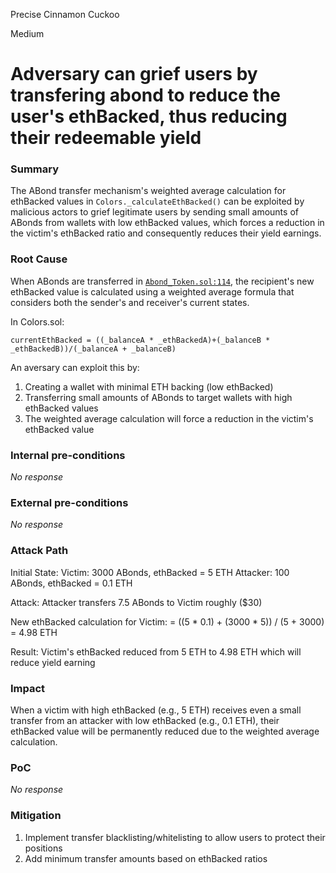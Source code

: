 Precise Cinnamon Cuckoo

Medium

# Adversary can grief users by transfering abond to reduce the user's ethBacked, thus reducing their redeemable yield

### Summary

The ABond transfer mechanism's weighted average calculation for ethBacked values in `Colors._calculateEthBacked()` can be exploited by malicious actors to grief legitimate users by sending small amounts of ABonds from wallets with low ethBacked values, which forces a reduction in the victim's ethBacked ratio and consequently reduces their yield earnings.

### Root Cause

When ABonds are transferred in [`Abond_Token.sol:114`](https://github.com/sherlock-audit/2024-11-autonomint/blob/main/Blockchain/Blockchian/contracts/Token/Abond_Token.sol#L114-L139), the recipient's new ethBacked value is calculated using a weighted average formula that considers both the sender's and receiver's current states.

In Colors.sol:

```solidity
currentEthBacked = ((_balanceA * _ethBackedA)+(_balanceB * _ethBackedB))/(_balanceA + _balanceB)
```

An aversary can exploit this by:

1. Creating a wallet with minimal ETH backing (low ethBacked)
2. Transferring small amounts of ABonds to target wallets with high ethBacked values
3. The weighted average calculation will force a reduction in the victim's ethBacked value

### Internal pre-conditions

_No response_

### External pre-conditions

_No response_

### Attack Path

Initial State:
Victim: 3000 ABonds, ethBacked = 5 ETH
Attacker: 100 ABonds, ethBacked = 0.1 ETH

Attack:
Attacker transfers 7.5 ABonds to Victim roughly ($30)

New ethBacked calculation for Victim:
= ((5 * 0.1) + (3000 * 5)) / (5 + 3000)
= 4.98 ETH

Result:
Victim's ethBacked reduced from 5 ETH to 4.98 ETH which will reduce yield earning

### Impact

When a victim with high ethBacked (e.g., 5 ETH) receives even a small transfer from an attacker with low ethBacked (e.g., 0.1 ETH), their ethBacked value will be permanently reduced due to the weighted average calculation.

### PoC

_No response_

### Mitigation

1. Implement transfer blacklisting/whitelisting to allow users to protect their positions
2. Add minimum transfer amounts based on ethBacked ratios